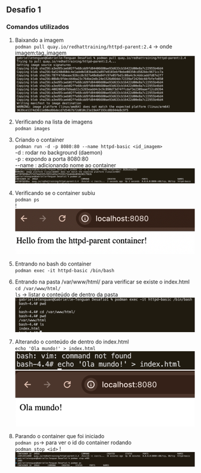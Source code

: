 ## Desafio 1 

### Comandos utilizados 

1. Baixando a imagem   
`podman pull quay.io/redhattraining/httpd-parent:2.4` -> onde imagem:tag_imagem  
![alt text](./terminal_images/image-1.png)

2. Verificando na lista de imagens  
`podman images`  


3. Criando o container  
`podman run -d -p 8080:80 --name httpd-basic <id_imagem>`  
-d : rodar no background (daemon)   
-p : expondo a porta 8080:80   
--name : adicionando nome ao container  
![alt text](./terminal_images/image-2.png)

4. Verificando se o container subiu  
 `podman ps`  
 !![alt text](./terminal_images/image-3.png)

5. Entrando no bash do container   
 `podman exec -it httpd-basic /bin/bash`  


6. Entrando na pasta /var/www/html/ para verificar se existe o index.html  
`cd /var/www/html/`  
`ls`  -> listar o conteúdo de dentro da pasta  
![alt text](./terminal_images/image-4.png)

7. Alterando o conteúdo de dentro do index.html  
`echo 'Ola mundo!' > index.html`  
![alt text](./terminal_images/image-5.png)
![alt text](./terminal_images/image-6.png)

8. Parando o container que foi iniciado   
`podman ps`-> para ver o id do container rodando   
`podman stop <id>`
! ![alt text](./terminal_images/image.png)

